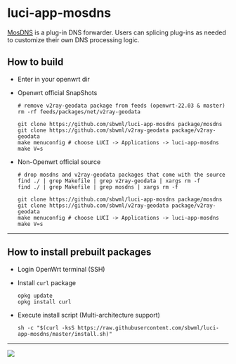 # luci-app-mosdns

[MosDNS](https://github.com/IrineSistiana/mosdns) is a plug-in DNS forwarder. Users can splicing plug-ins as needed to customize their own DNS processing logic.

## How to build

- Enter in your openwrt dir

- Openwrt official SnapShots

  ```shell
  # remove v2ray-geodata package from feeds (openwrt-22.03 & master)
  rm -rf feeds/packages/net/v2ray-geodata

  git clone https://github.com/sbwml/luci-app-mosdns package/mosdns
  git clone https://github.com/sbwml/v2ray-geodata package/v2ray-geodata
  make menuconfig # choose LUCI -> Applications -> luci-app-mosdns
  make V=s
  ```

- Non-Openwrt official source

  ```shell
  # drop mosdns and v2ray-geodata packages that come with the source
  find ./ | grep Makefile | grep v2ray-geodata | xargs rm -f
  find ./ | grep Makefile | grep mosdns | xargs rm -f

  git clone https://github.com/sbwml/luci-app-mosdns package/mosdns
  git clone https://github.com/sbwml/v2ray-geodata package/v2ray-geodata
  make menuconfig # choose LUCI -> Applications -> luci-app-mosdns
  make V=s
  ```

--------------

## How to install prebuilt packages

- Login OpenWrt terminal (SSH)

- Install `curl` package
  ```shell
  opkg update
  opkg install curl
  ```

- Execute install script (Multi-architecture support)
  ```shell
  sh -c "$(curl -ksS https://raw.githubusercontent.com/sbwml/luci-app-mosdns/master/install.sh)"
  ```

--------------

![](https://user-images.githubusercontent.com/16485166/206000249-3fdc64ea-cb4d-47f6-8247-c029f54e405e.png)



